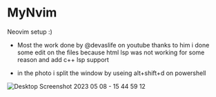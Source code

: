 # MyNvim
Neovim setup :)
* Most the work done by @devaslife on youtube thanks to him 
i done some edit on the files because html lsp was not working for some reason and add c++ lsp support

- in the photo i split the window by useing alt+shift+d on powershell 

![Desktop Screenshot 2023 05 08 - 15 44 59 12](https://user-images.githubusercontent.com/117045051/236830273-30403b0a-abb9-41be-950d-97df40ae2bc7.png)


